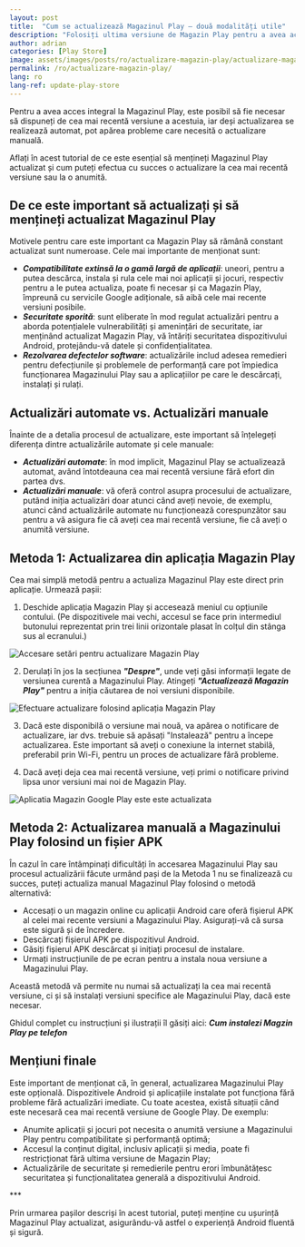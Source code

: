 ```yaml
---
layout: post
title:  "Cum se actualizează Magazinul Play – două modalități utile"
description: "Folosiți ultima versiune de Magazin Play pentru a avea accesibilitate deplină la conținutul existent. Află două modalități de actualizare: automată și manuală."
author: adrian
categories: [Play Store]
image: assets/images/posts/ro/actualizare-magazin-play/actualizare-magazin-play_prezentare.png
permalink: /ro/actualizare-magazin-play/
lang: ro
lang-ref: update-play-store
---
```


Pentru a avea acces integral la Magazinul Play, este posibil să fie necesar să dispuneți de cea mai recentă versiune a acestuia, iar deși actualizarea se realizează automat, pot apărea probleme care necesită o actualizare manuală.

Aflați în acest tutorial de ce este esențial să mențineți Magazinul Play actualizat și cum puteți efectua cu succes o actualizare la cea mai recentă versiune sau la o anumită.

## De ce este important să actualizați și să mențineți actualizat Magazinul Play

Motivele pentru care este important ca Magazin Play să rămână constant actualizat sunt numeroase. Cele mai importante de menționat sunt:
- ***Compatibilitate extinsă la o gamă largă de aplicații***: uneori, pentru a putea descărca, instala și rula cele mai noi aplicații și jocuri, respectiv pentru a le putea actualiza, poate fi necesar și ca Magazin Play, împreună cu servicile Google adiționale, să aibă cele mai recente versiuni posibile.
- ***Securitate sporită***: sunt eliberate în mod regulat actualizări pentru a aborda potențialele vulnerabilități și amenințări de securitate, iar menținând actualizat Magazin Play, vă întăriți securitatea dispozitivului Android, protejându-vă datele și confidențialitatea.
- ***Rezolvarea defectelor software***: actualizările includ adesea remedieri pentru defecțiunile și problemele de performanță care pot împiedica funcționarea Magazinului Play sau a aplicațiilor pe care le descărcați, instalați și rulați.

## Actualizări automate vs. Actualizări manuale

Înainte de a detalia procesul de actualizare, este important să înțelegeți diferența dintre actualizările automate și cele manuale:
- ***Actualizări automate***: în mod implicit, Magazinul Play se actualizează automat, având întotdeauna cea mai recentă versiune fără efort din partea dvs.
- ***Actualizări manuale***: vă oferă control asupra procesului de actualizare, putând iniția actualizări doar atunci când aveți nevoie, de exemplu, atunci când actualizările automate nu funcționează corespunzător sau pentru a vă asigura fie că aveți cea mai recentă versiune, fie că aveți o anumită versiune.

## Metoda 1: Actualizarea din aplicația Magazin Play

Cea mai simplă metodă pentru a actualiza Magazinul Play este direct prin aplicație. Urmează pașii:

1. Deschide aplicația Magazin Play și accesează meniul cu opțiunile contului. (Pe dispozitivele mai vechi, accesul se face prin intermediul butonului reprezentat prin trei linii orizontale plasat în colțul din stânga sus al ecranului.)
<img alt="Accesare setări pentru actualizare Magazin Play" title="Accesare setări pentru actualizare Magazin Play" class="article-image" src="{{site.baseurl}}/assets/images/posts/{{page.lang}}/actualizare-magazin-play/accesare-setari-actualizare-magazin-play.jpg">

2. Derulați în jos la secțiunea ***"Despre"***, unde veți găsi informații legate de versiunea curentă a Magazinului Play. Atingeți ***"Actualizează Magazin Play"*** pentru a iniția căutarea de noi versiuni disponibile.
<img alt="Efectuare actualizare folosind aplicația Magazin Play" title="Efectuare actualizare folosind aplicația Magazin Play" class="article-image" src="{{site.baseurl}}/assets/images/posts/{{page.lang}}/actualizare-magazin-play/actualizare-magazin-play.jpg">

3. Dacă este disponibilă o versiune mai nouă, va apărea o notificare de actualizare, iar dvs. trebuie să apăsați "Instalează" pentru a începe actualizarea. Este important să aveți o conexiune la internet stabilă, preferabil prin Wi-Fi, pentru un proces de actualizare fără probleme.

4. Dacă aveți deja cea mai recentă versiune, veți primi o notificare privind lipsa unor versiuni mai noi de Magazin Play.
<img alt="Aplicatia Magazin Google Play este este actualizata" title="Aplicatia Magazin Google Play este este actualizata" class="article-image" src="{{site.baseurl}}/assets/images/posts/{{page.lang}}/actualizare-magazin-play/aplicatia-magazin-play-este-actualizata.jpg">

## Metoda 2: Actualizarea manuală a Magazinului Play folosind un fișier APK

În cazul în care întâmpinați dificultăți în accesarea Magazinului Play sau procesul actualizării făcute urmând pași de la Metoda 1 nu se finalizează cu succes, puteți actualiza manual Magazinul Play folosind o metodă alternativă:

- Accesați o un magazin online cu aplicații Android care oferă fișierul APK al celei mai recente versiuni a Magazinului Play. Asigurați-vă că sursa este sigură și de încredere.
- Descărcați fișierul APK pe dispozitivul Android.
- Găsiți fișierul APK descărcat și inițiați procesul de instalare.
- Urmați instrucțiunile de pe ecran pentru a instala noua versiune a Magazinului Play.

Această metodă vă permite nu numai să actualizați la cea mai recentă versiune, ci și să instalați versiuni specifice ale Magazinului Play, dacă este necesar.

Ghidul complet cu instrucțiuni și ilustrații îl găsiți aici: ***Cum instalezi Magzin Play pe telefon***

## Mențiuni finale

Este important de menționat că, în general, actualizarea Magazinului Play este opțională. Dispozitivele Android și aplicațiile instalate pot funcționa fără probleme fără actualizări imediate. Cu toate acestea, există situații când este necesară cea mai recentă versiune de Google Play. De exemplu:
- Anumite aplicații și jocuri pot necesita o anumită versiune a Magazinului Play pentru compatibilitate și performanță optimă;
- Accesul la conținut digital, inclusiv aplicații și media, poate fi restricționat fără ultima versiune de Magazin Play;
- Actualizările de securitate și remedierile pentru erori îmbunătățesc securitatea și funcționalitatea generală a dispozitivului Android.

<div class="post-bottom-stars">***</div>

Prin urmarea pașilor descriși în acest tutorial, puteți menține cu ușurință Magazinul Play actualizat, asigurându-vă astfel o experiență Android fluentă și sigură.
